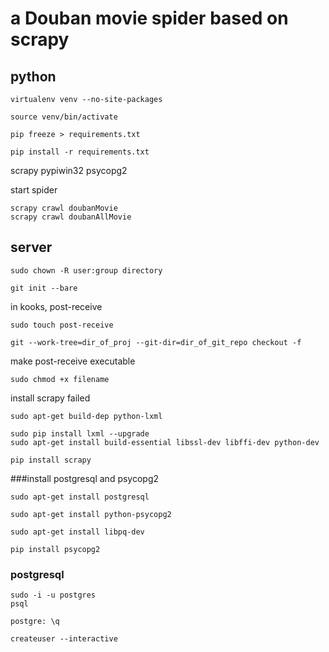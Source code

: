 # a Douban movie spider based on scrapy

## python

```
virtualenv venv --no-site-packages
```

```
source venv/bin/activate
```

```
pip freeze > requirements.txt
```

```
pip install -r requirements.txt
```
scrapy
pypiwin32
psycopg2

start spider
```
scrapy crawl doubanMovie
scrapy crawl doubanAllMovie
```

## server 

```
sudo chown -R user:group directory
```

```
git init --bare
```

in kooks, post-receive
```
sudo touch post-receive
```

```
git --work-tree=dir_of_proj --git-dir=dir_of_git_repo checkout -f
```

make post-receive executable
```
sudo chmod +x filename
```

install scrapy failed
```
sudo apt-get build-dep python-lxml

sudo pip install lxml --upgrade
sudo apt-get install build-essential libssl-dev libffi-dev python-dev

pip install scrapy

```

###install postgresql and psycopg2
```
sudo apt-get install postgresql
```
```
sudo apt-get install python-psycopg2
```
```
sudo apt-get install libpq-dev
```

```
pip install psycopg2
```

### postgresql 

```
sudo -i -u postgres
psql

postgre: \q

```

```
createuser --interactive
```
